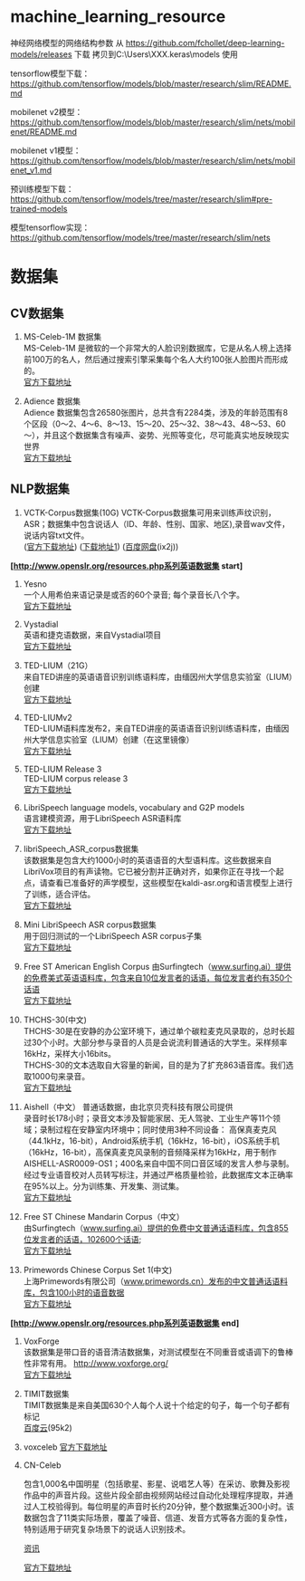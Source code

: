 # machine_learning_resource
神经网络模型的网络结构参数
从 https://github.com/fchollet/deep-learning-models/releases 下载
拷贝到C:\Users\XXX\.keras\models 使用

tensorflow模型下载：  
https://github.com/tensorflow/models/blob/master/research/slim/README.md

mobilenet v2模型：  
https://github.com/tensorflow/models/blob/master/research/slim/nets/mobilenet/README.md

mobilenet v1模型：  
https://github.com/tensorflow/models/blob/master/research/slim/nets/mobilenet_v1.md

预训练模型下载：  
https://github.com/tensorflow/models/tree/master/research/slim#pre-trained-models  

模型tensorflow实现：  
https://github.com/tensorflow/models/tree/master/research/slim/nets  

# 数据集

## CV数据集
1. MS-Celeb-1M 数据集  
MS-Celeb-1M 是微软的一个非常大的人脸识别数据库，它是从名人榜上选择前100万的名人，然后通过搜索引擎采集每个名人大约100张人脸图片而形成的。  
[官方下载地址](https://www.microsoft.com/en-us/research/project/ms-celeb-1m-challenge-recognizing-one-million-celebrities-real-world/)    

2. Adience 数据集  
Adience 数据集包含26580张图片，总共含有2284类，涉及的年龄范围有8个区段（0～2、4～6、8～13、15～20、25～32、38～43、48～53、60～），并且这个数据集含有噪声、姿势、光照等变化，尽可能真实地反映现实世界  
[官方下载地址](http://www.openu.ac.il/home/hassner/Adience/data.html#agegender)  


## NLP数据集
1. VCTK-Corpus数据集(10G)
VCTK-Corpus数据集可用来训练声纹识别，ASR；数据集中包含说话人（ID、年龄、性别、国家、地区),录音wav文件，说话内容txt文件。  
([官方下载地址](http://homepages.inf.ed.ac.uk/jyamagis/release/VCTK-Corpus.tar.gz))  ([下载地址1](https://datashare.is.ed.ac.uk/handle/10283/2651))  ([百度网盘](https://pan.baidu.com/s/13ATxLTeGrdfi6159oOg89w)(ix2j))    

**[http://www.openslr.org/resources.php系列英语数据集 start]**
1. Yesno  
一个人用希伯来语记录是或否的60个录音; 每个录音长八个字。    
[官方下载地址](http://www.openslr.org/1/)  

2. Vystadial    
英语和捷克语数据，来自Vystadial项目        
[官方下载地址](http://www.openslr.org/6/)  

3. TED-LIUM（21G）  
来自TED讲座的英语语音识别训练语料库，由缅因州大学信息实验室（LIUM）创建  
[官方下载地址](http://www.openslr.org/7/)  

4. TED-LIUMv2  
TED-LIUM语料库发布2，来自TED讲座的英语语音识别训练语料库，由缅因州大学信息实验室（LIUM）创建（在这里镜像）  
[官方下载地址](http://www.openslr.org/19/)  

5. TED-LIUM Release 3  
TED-LIUM corpus release 3  
[官方下载地址](https://www.openslr.org/51/)     

6. LibriSpeech language models, vocabulary and G2P models  
语言建模资源，用于LibriSpeech ASR语料库        
[官方下载地址](http://www.openslr.org/11/) 

7. libriSpeech_ASR_corpus数据集  
该数据集是包含大约1000小时的英语语音的大型语料库。这些数据来自LibriVox项目的有声读物。它已被分割并正确对齐，如果你正在寻找一个起点，请查看已准备好的声学模型，这些模型在kaldi-asr.org和语言模型上进行了训练，适合评估。    
[官方下载地址](https://www.openslr.org/12)  

8. Mini LibriSpeech ASR corpus数据集   
用于回归测试的一个LibriSpeech ASR corpus子集  
[官方下载地址](http://www.openslr.org/31/)  

9. Free ST American English Corpus
由Surfingtech（www.surfing.ai）提供的免费美式英语语料库，包含来自10位发言者的话语，每位发言者约有350个话语  
[官方下载地址](http://www.openslr.org/45/)

10. THCHS-30(中文)  
THCHS-30是在安静的办公室环境下，通过单个碳粒麦克风录取的，总时长超过30个小时。大部分参与录音的人员是会说流利普通话的大学生。采样频率16kHz，采样大小16bits。  
THCHS-30的文本选取自大容量的新闻，目的是为了扩充863语音库。我们选取1000句来录音。  
[官方下载地址](http://www.openslr.org/18/)    

11. Aishell（中文）
普通话数据，由北京贝壳科技有限公司提供  
录音时长178小时；录音文本涉及智能家居、无人驾驶、工业生产等11个领域；录制过程在安静室内环境中；同时使用3种不同设备： 高保真麦克风（44.1kHz，16-bit），Android系统手机（16kHz，16-bit），iOS系统手机（16kHz，16-bit），高保真麦克风录制的音频降采样为16kHz，用于制作AISHELL-ASR0009-OS1；400名来自中国不同口音区域的发言人参与录制。经过专业语音校对人员转写标注，并通过严格质量检验，此数据库文本正确率在95%以上。分为训练集、开发集、测试集。  
[官方下载地址](http://www.openslr.org/33/)    

12. Free ST Chinese Mandarin Corpus（中文）  
由Surfingtech（www.surfing.ai）提供的免费中文普通话语料库，包含855位发言者的话语，102600个话语;   
[官方下载地址](http://www.openslr.org/38/)     

13. Primewords Chinese Corpus Set 1(中文)  
上海Primewords有限公司（www.primewords.cn）发布的中文普通话语料库，包含100小时的语音数据  
[官方下载地址](http://www.openslr.org/47/)  

**[http://www.openslr.org/resources.php系列英语数据集 end]**  

1. VoxForge  
  该数据集是带口音的语音清洁数据集，对测试模型在不同重音或语调下的鲁棒性非常有用。
  http://www.voxforge.org/    
  [官方下载地址](https://voice.mozilla.org/zh-CN/datasets)    

2. TIMIT数据集  
  TIMIT数据集是来自美国630个人每个人说十个给定的句子，每一个句子都有标记  
  [百度云](https://pan.baidu.com/s/1Mv3dqsGWynidRq3cisY2dQ)(95k2)  

3. voxceleb
    [官方下载地址](http://www.robots.ox.ac.uk/~vgg/data/voxceleb/)
    
4. CN-Celeb

    包含1,000名中国明星（包括歌星、影星、说唱艺人等）在采访、歌舞及影视作品中的声音片段。这些片段全部由视频网站经过自动化处理程序提取，并通过人工校验得到。每位明星的声音时长约20分钟，整个数据集近300小时。该数据包含了11类实际场景，覆盖了噪音、信道、发音方式等各方面的复杂性，特别适用于研究复杂场景下的说话人识别技术。  

    [资讯](https://mp.weixin.qq.com/s?__biz=MzU4MTA0NDE5NQ==&mid=2247484908&idx=1&sn=741d35cd78cef4abdc30862b14b39ccc&chksm=fd4cd760ca3b5e7662db73e3eba0ac100d8f3a065e030149a3b4d23061d481177c87b688ea5a&mpshare=1&scene=1&srcid=&sharer_sharetime=1574937937399&sharer_shareid=4be01134ded225b7a2f66ecb5d5991d3&key=4af88d8dcfc4a010fc9a448510eecd2ca4dffb1c30ba107f30f70ccee59292b1e5f961034b5cbb6be7579ea44e8b74e6e470cc16606888e7f9c3231fb705392fe783dcdfc7864f8367c31e02133c6717&ascene=1&uin=MTAzNzg3MTgyMg%3D%3D&devicetype=Windows+10&version=6207024c&lang=zh_CN&exportkey=AeZg%2B%2FUXhpg88DM0%2BluzmJg%3D&pass_ticket=ptHC5cvmD6qT2CMYgw1viT29Pu2bF3E8p2arHNIdbiQiE%2FGgpqj7bEBu9Pr4gzOP)  

    [官方下载地址](http://openslr.org/82/)  

    

